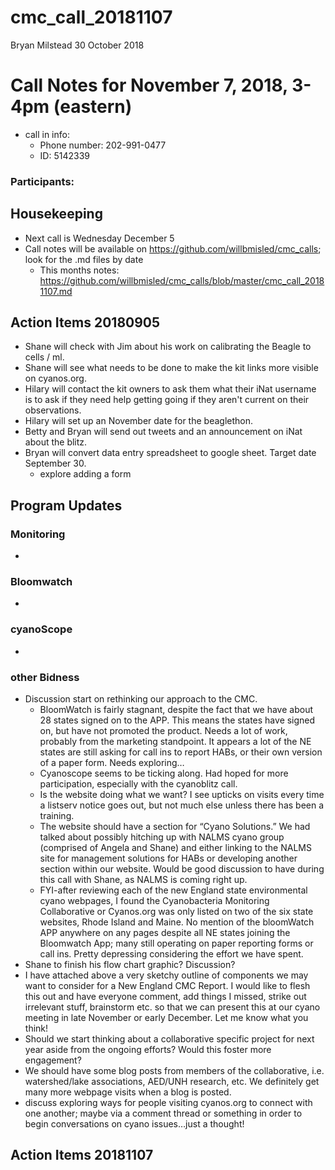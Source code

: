 cmc\_call\_20181107
================
Bryan Milstead
30 October 2018

Call Notes for November 7, 2018, 3-4pm (eastern)
================================================

-   call in info:
    -   Phone number: 202-991-0477
    -   ID: 5142339

### Participants:

Housekeeping
------------

-   Next call is Wednesday December 5
-   Call notes will be available on <https://github.com/willbmisled/cmc_calls>; look for the .md files by date
    -   This months notes: <https://github.com/willbmisled/cmc_calls/blob/master/cmc_call_20181107.md>

Action Items 20180905
---------------------

-   Shane will check with Jim about his work on calibrating the Beagle to cells / ml.
-   Shane will see what needs to be done to make the kit links more visible on cyanos.org.
-   Hilary will contact the kit owners to ask them what their iNat username is to ask if they need help getting going if they aren't current on their observations.
-   Hilary will set up an November date for the beaglethon.
-   Betty and Bryan will send out tweets and an announcement on iNat about the blitz.
-   Bryan will convert data entry spreadsheet to google sheet. Target date September 30.
    -   explore adding a form

Program Updates
---------------

### Monitoring

-   

### Bloomwatch

-   

### cyanoScope

-   

### other Bidness

-   Discussion start on rethinking our approach to the CMC.
    -   BloomWatch is fairly stagnant, despite the fact that we have about 28 states signed on to the APP. This means the states have signed on, but have not promoted the product. Needs a lot of work, probably from the marketing standpoint. It appears a lot of the NE states are still asking for call ins to report HABs, or their own version of a paper form. Needs exploring…
    -   Cyanoscope seems to be ticking along. Had hoped for more participation, especially with the cyanoblitz call.
    -   Is the website doing what we want? I see upticks on visits every time a listserv notice goes out, but not much else unless there has been a training.
    -   The website should have a section for “Cyano Solutions.” We had talked about possibly hitching up with NALMS cyano group (comprised of Angela and Shane) and either linking to the NALMS site for management solutions for HABs or developing another section within our website. Would be good discussion to have during this call with Shane, as NALMS is coming right up.
    -   FYI-after reviewing each of the new England state environmental cyano webpages, I found the Cyanobacteria Monitoring Collaborative or Cyanos.org was only listed on two of the six state websites, Rhode Island and Maine. No mention of the bloomWatch APP anywhere on any pages despite all NE states joining the Bloomwatch App; many still operating on paper reporting forms or call ins. Pretty depressing considering the effort we have spent.
-   Shane to finish his flow chart graphic? Discussion?
-   I have attached above a very sketchy outline of components we may want to consider for a New England CMC Report. I would like to flesh this out and have everyone comment, add things I missed, strike out irrelevant stuff, brainstorm etc. so that we can present this at our cyano meeting in late November or early December. Let me know what you think!
-   Should we start thinking about a collaborative specific project for next year aside from the ongoing efforts? Would this foster more engagement?
-   We should have some blog posts from members of the collaborative, i.e. watershed/lake associations, AED/UNH research, etc. We definitely get many more webpage visits when a blog is posted.
-   discuss exploring ways for people visiting cyanos.org to connect with one another; maybe via a comment thread or something in order to begin conversations on cyano issues…just a thought!

Action Items 20181107
---------------------
